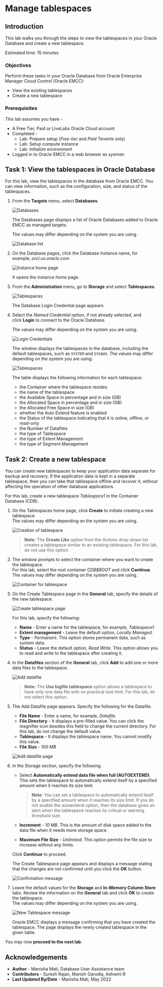 # Manage tablespaces

## Introduction

This lab walks you through the steps to view the tablespaces in your Oracle Database and create a new tablespace.  
  
Estimated time: 15 minutes

### Objectives

Perform these tasks in your Oracle Database from Oracle Enterprise Manager Cloud Control (Oracle EMCC):  

-   View the existing tablespaces
-   Create a new tablespace

### Prerequisites

This lab assumes you have -

-   A Free Tier, Paid or LiveLabs Oracle Cloud account
-   Completed -
    -   Lab: Prepare setup (*Free-tier* and *Paid Tenants* only)
    -   Lab: Setup compute instance
    -   Lab: Initialize environment
-   Logged in to Oracle EMCC in a web browser as *sysman*

## Task 1: View the tablespaces in Oracle Database

For this lab, view the tablespaces in the database from Oracle EMCC. You can view information, such as the configuration, size, and status of the tablespaces.

1.  From the **Targets** menu, select **Databases**.

    ![Databases](./images/emcc-targetadd-db.png " ")

    The Databases page displays a list of Oracle Databases added to Oracle EMCC as managed targets.

    The values may differ depending on the system you are using.

    ![Database list](./images/emcc-targetadd-dbhome.png " ")

2.  On the Database pages, click the Database Instance name, for example, *orcl.us.oracle.com*.

    ![Instance home page](./images/emcc-dbhome-containerhome.png " ")

    It opens the instance home page.

3.  From the **Administration** menu, go to **Storage** and select **Tablespaces**.

    ![Tablespaces](./images/admin-tablespaces.png " ")

    The Database Login Credential page appears.

4.  Select the *Named Credential* option, if not already selected, and click **Login** to connect to the Oracle Database.

    The values may differ depending on the system you are using.

    ![Login Credentials](./images/dblogin.png " ")

    The window displays the tablespaces in the database, including the default tablespaces, such as `SYSTEM` and `SYSAUX`. The values may differ depending on the system you are using.

    ![Tablespaces](./images/tablespaces.png " ")

	The table displays the following information for each tablespace:  
	- the Container where the tablespace resides 
	- the name of the tablespace
	- the Available Space in percentage and in size (GB)  
	- the Allocated Space in percentage and in size (GB)  
	- the Allocated Free Space in size (GB)
	- whether the Auto Extend feature is enabled
	- the Status of the tablespace indicating that it is online, offline, or read-only 
	- the Number of Datafiles  
	- the type of Tablespace
	- the type of Extent Management 
	- the type of Segment Management

## Task 2: Create a new tablespace

You can create new tablespaces to keep your application data separate for backup and recovery. If the application data is kept in a separate tablespace, then you can take that tablespace offline and recover it, without affecting the operation of other database applications.

For this lab, create a new tablespace *Tablespace1* in the Container Database (CDB).

1.  On the Tablespaces home page, click **Create** to initiate creating a new tablespace.  
	The values may differ depending on the system you are using.

    ![Creation of tablespace](./images/create-tablspace.png " ")

    > **Note:** The **Create Like** option from the Actions drop-down list creates a tablespace similar to an existing tablespace. For this lab, do not use this option.

2.	The window prompts to select the container where you want to create the tablespace.   
	For this lab, select the root container *CDB$ROOT* and click **Continue**.  
	The values may differ depending on the system you are using.

    ![Container for tablespace](./images/container-tablespace.png " ")

3.  On the Create Tablespace page in the **General** tab, specify the details of the new tablespace.

    ![Create tablespace page](./images/create-tablespace-page.png " ")

	For this lab, specify the following:
     - **Name** - Enter a name for the tablespace, for example, *Tablespace1*.
     - **Extent management** - Leave the default option, *Locally Managed*.
     - **Type** - *Permanent*. This option stores permanent data, such as system data.
     - **Status** - Leave the default option, *Read Write*. This option allows you to read and write to the tablespace after creating it.

4.  In the **Datafiles** section of the **General** tab, click **Add** to add one or more data files to the tablespace.

    ![Add datafile](./images/add-tablespace.png " ")

     > **Note:** The **Use bigfile tablespace** option allows a tablespace to have only one data file with no practical size limit. For this lab, do not select this option.

5.  The Add Datafile page appears. Specify the following for the Datafile.
     - **File Name** - Enter a name, for example, *Datafile*.
     - **File Directory** - It displays a pre-filled value. You can click the magnifier icon besides this field to change the current directory. For this lab, do not change the default value.
     - **Tablespace** - It displays the tablespace name. You cannot modify this value.
     - **File Size** - *100 MB*

    ![Add datafile page](./images/add-datafile.png " ")

6.  In the Storage section, specify the following.

     - Select **Automatically extend data file when full (AUTOEXTEND)**. This sets the tablespace to automatically extend itself by a specified amount when it reaches its size limit.

         > **Note**: You can set a tablespace to automatically extend itself by a specified amount when it reaches its size limit. If you do not enable the autoextend option, then the database gives an alert when the tablespace reaches its critical or warning threshold size.

     - **Increment** - *10 MB*. This is the amount of disk space added to the data file when it needs more storage space.
     - **Maximum File Size** - *Unlimited*. This option permits the file size to increase without any limits.  

	Click **Continue** to proceed.

	The Create Tablespace page appears and displays a message stating that the changes are not confirmed until you click the **OK** button.

    ![Confirmation message](./images/confirmation-tablespace.png " ")

7.  Leave the default values for the **Storage** and **In-Memory Column Store** tabs. Review the information on the **General** tab and click **OK** to create the tablespace.  
	The values may differ depending on the system you are using.

	![New Tablespace message](./images/newtablespace.png " ")

    Oracle EMCC displays a message confirming that you have created the tablespace. The page displays the newly created tablespace in the given table.

You may now **proceed to the next lab**.

## Acknowledgements

- **Author** - Manisha Mati, Database User Assistance team
- **Contributors** - Suresh Rajan, Manish Garodia, Ashwini R
- **Last Updated By/Date** - Manisha Mati, May 2022